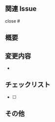 ## 関連 Issue

<!-- 関連する Issue がある場合は記載してください -->

close #

## 概要

<!-- 変更内容の概要を説明してください -->

## 変更内容

<!-- 具体的な変更内容を箇条書きで記載してください -->

-

## チェックリスト

<!-- 変更内容が正しいか確認した内容を記載してください -->

- [ ]

## その他

<!-- 補足事項や注意点などがあれば記載してください -->
